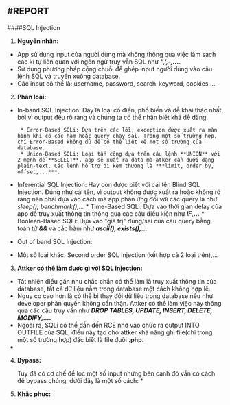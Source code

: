 #REPORT
----------------------------------

####SQL Injection

1. **Nguyên nhân**:
 - App sử dụng input của người dùng mà không thông qua việc làm sạch các kí tự liên quan với ngôn ngữ truy vẫn SQL như ***",',-,...***.
 - Sử dụng phương pháp cộng chuỗi để ghép input người dùng vào câu lệnh SQL và truyền xuống database.
 - Các input có thể là: username, password, search-keyword, cookies,...
2. **Phân loại:**
 * In-band SQL Injection: Đây là loại cổ điển, phổ biến và dễ khai thác nhất, bởi vì output đều rõ ràng và chúng ta có thể nhận biết khá dễ dàng.
 	
		* Error-Based SQLi: Dựa trên các lỗi, exception được xuất ra màn hình khi có các hàm hoặc query chạy sai. Trong một số trường hợp, chỉ Error-Based không đủ để có thể liệt kê một số trường của database.
		* Union-Based SQLi: Loại tấn công dựa trên câu lệnh **UNION** với 2 mệnh đề **SELECT**, app sẽ xuất ra data mà atker cần dưới dạng plain-text. Các lệnh hỗ trợ đi kèm thường là ***limit, order by, offset,...***.
 * Inferential SQL Injection: Hay còn được biết với cái tên Blind SQL Injection. Đúng như cái tên, vì output không được xuất ra hoặc không rõ ràng nên phải dựa vào cách mà app phản ứng đối với các query lạ như *sleep(), benchmark(),...*
 		* Time-Based SQLi: Dựa vào thời gian delay của app để truy xuất thông tin thông qua các câu điều kiện như ***IF,...***
 		* Boolean-Based SQLi: Dựa vào "giá trị" đúng/sai của câu query bằng toán tử ***&&*** và các hàm như ***ascii(), exists(),...***
 * Out of band SQL Injection:
 * Một số loại khác: Second order SQL Injection (kết hợp cả 2 loại trên),...
3. **Attker có thể làm được gì với SQL injection:**
 * Tất nhiên điều gần như chắc chắn có thể làm là truy xuất thông tin của database, tất cả dữ liệu nằm trong database một cách không hợp lệ.
 * Nguy cơ cao hơn là có thể bị thay đổi dữ liệu trong database nếu như developer phân quyền không cẩn thận. Attker có thể làm việc này thông qua các câu truy vấn như ***DROP TABLES, UPDATE, INSERT, DELETE, MODIFY,....***
 * Ngoài ra, SQLi có thể dẫn đến RCE nhờ vào chức ra output INTO OUTFILE của SQL, điều này tạo cho attker khả năng ghi file(chỉ trong một số trường hợp) đặc biết là file đuôi **.php**.
 * 
4. **Bypass:**

	Tuy đã có cơ chế để lọc một số input nhưng bên cạnh đó vẫn có cách để bypass chúng, dưới đây là một số cách:
	*  
5. **Khắc phục:**